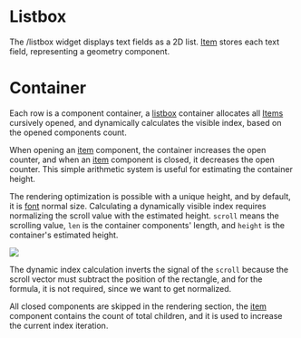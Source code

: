 # Listbox

The /listbox widget displays text fields as a 2D list. [Item](/ekg-docs/item) stores each text field, representing a geometry component.

# Container

Each row is a component container, a [listbox](listbox) container allocates all [Items](ekg-docs/item) cursively opened, and dynamically calculates the visible index, based on the opened components count.

When opening an [item](ekg-docs/item) component, the container increases the open counter, and when an [item](ekg-docs/item) component is closed, it decreases the open counter. This simple arithmetic system is useful for estimating the container height.

The rendering optimization is possible with a unique height, and by default, it is [font](ekg-docs/font) normal size. Calculating a dynamically visible index requires normalizing the scroll value with the estimated height. `scroll` means the scrolling value, `len` is the container components' length, and `height` is the container's estimated height.

![](https://cdn.discordapp.com/attachments/1064693858245546045/1170436090063228939/848372603294974024.png?ex=6559088d&is=6546938d&hm=ecdad3b26c03adcd8c8242fb44d9be96cc461356831cfa59a7038cb73696def1&)

The dynamic index calculation inverts the signal of the `scroll` because the scroll vector must subtract the position of the rectangle, and for the formula, it is not required, since we want to get normalized.

All closed components are skipped in the rendering section, the [item](item) component contains the count of total children, and it is used to increase the current index iteration.


